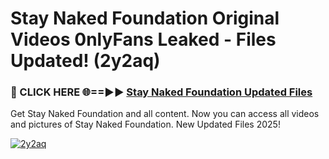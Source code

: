 # Stay Naked Foundation Original Videos 0nlyFans Leaked - Files Updated! (2y2aq)

<h3>🔴 CLICK HERE 🌐==►► <a href="https://tinyurl.com/up5wt9bj" rel="nofollow">Stay Naked Foundation Updated Files</a></h3>

Get Stay Naked Foundation and all content. Now you can access all videos and pictures of Stay Naked Foundation. New Updated Files 2025!

[![2y2aq](https://i.imgur.com/ABiUzMV.gif)](https://tinyurl.com/up5wt9bj)
